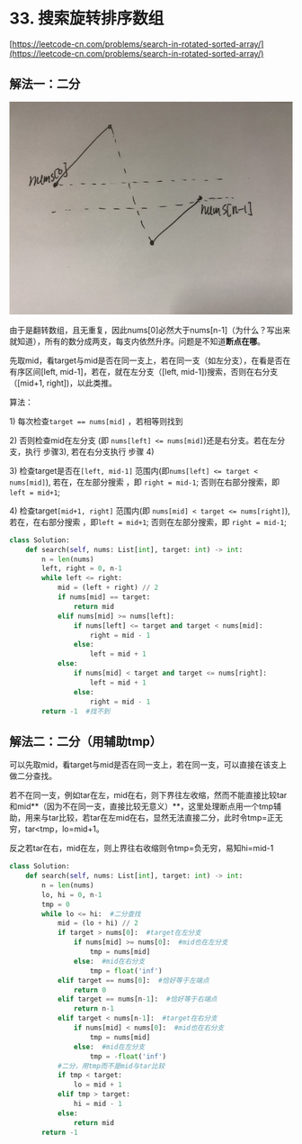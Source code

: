 # 33. 搜索旋转排序数组

[https://leetcode-cn.com/problems/search-in-rotated-sorted-array/](https://leetcode-cn.com/problems/search-in-rotated-sorted-array/)

## 解法一：二分

![](../.gitbook/assets/20180608112318671.jpeg)

由于是翻转数组，且无重复，因此nums\[0\]必然大于nums\[n-1\]（为什么？写出来就知道），所有的数分成两支，每支内依然升序。问题是不知道**断点在哪**。

先取mid，看target与mid是否在同一支上，若在同一支（如左分支），在看是否在有序区间\[left, mid-1\]，若在，就在左分支（\[left, mid-1\]\)搜索，否则在右分支（\[mid+1, right\]\)，以此类推。

算法：

1\) 每次检查`target == nums[mid]` ，若相等则找到

 2\) 否则检查mid在左分支 \(即 `nums[left] <= nums[mid]`\)还是右分支。若在左分支，执行 步骤3\), 若在右分支执行 步骤 4\)

 3\) 检查target是否在`[left, mid-1]` 范围内\(即`nums[left] <= target < nums[mid]`\), 若在，在左部分搜索 ，即 `right = mid-1`; 否则在右部分搜索，即`left = mid+1`; 

4\) 检查target`[mid+1, right]` 范围内\(即 `nums[mid] < target <= nums[right]`\), 若在，在右部分搜索 ，即`left = mid+1`; 否则在左部分搜索，即 `right = mid-1`;

```python
class Solution:
    def search(self, nums: List[int], target: int) -> int:
        n = len(nums)
        left, right = 0, n-1
        while left <= right:
            mid = (left + right) // 2
            if nums[mid] == target:
                return mid
            elif nums[mid] >= nums[left]:
                if nums[left] <= target and target < nums[mid]:
                    right = mid - 1
                else:
                    left = mid + 1
            else:
                if nums[mid] < target and target <= nums[right]:
                    left = mid + 1
                else:
                    right = mid - 1
        return -1  #找不到
```

## 解法二：二分（用辅助tmp）

可以先取mid，看target与mid是否在同一支上，若在同一支，可以直接在该支上做二分查找。

若不在同一支，例如tar在左，mid在右，则下界往左收缩，然而不能直接比较tar和mid**（因为不在同一支，直接比较无意义）**，这里处理断点用一个tmp辅助，用来与tar比较，若tar在左mid在右，显然无法直接二分，此时令tmp=正无穷，tar&lt;tmp，lo=mid+1。

反之若tar在右，mid在左，则上界往右收缩则令tmp=负无穷，易知hi=mid-1

```python
class Solution:
    def search(self, nums: List[int], target: int) -> int:
        n = len(nums)
        lo, hi = 0, n-1
        tmp = 0
        while lo <= hi:  #二分查找
            mid = (lo + hi) // 2 
            if target > nums[0]:  #target在左分支
                if nums[mid] >= nums[0]:  #mid也在左分支
                    tmp = nums[mid]
                else:  #mid在右分支
                    tmp = float('inf')
            elif target == nums[0]:  #恰好等于左端点
                return 0
            elif target == nums[n-1]:  #恰好等于右端点
                return n-1
            elif target < nums[n-1]:  #target在右分支
                if nums[mid] < nums[0]:  #mid也在右分支
                    tmp = nums[mid]
                else:  #mid在左分支
                    tmp = -float('inf')
            #二分，用tmp而不是mid与tar比较
            if tmp < target:
                lo = mid + 1
            elif tmp > target:
                hi = mid - 1
            else:
                return mid
        return -1
```

